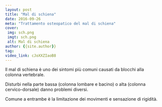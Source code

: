 ```yaml
---
layout: post
title: "Mal di schiena"
date: 2016-09-26
meta: "Trattamento osteopatico del mal di schiena"
cover:
 img: sch.png
 imgt: sch.png
 alt: Mal di schiena
author: {{site.author}}
tag:
video_link: cJoXXZIaoB8
---
```

Il mal di schiena è uno dei sintomi più comuni causati da blocchi alla colonna vertebrale.

Disturbi nella parte bassa (colonna lombare e bacino) o alta (colonna cervico-dorsale) danno problemi diversi.

Comune a entrambe è la limitazione dei movimenti e sensazione di rigidità.

